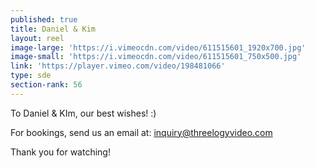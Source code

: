 ```yaml
---
published: true
title: Daniel & Kim
layout: reel
image-large: 'https://i.vimeocdn.com/video/611515601_1920x700.jpg'
image-small: 'https://i.vimeocdn.com/video/611515601_750x500.jpg'
link: 'https://player.vimeo.com/video/198481066'
type: sde
section-rank: 56
---
```

To Daniel & KIm, our best wishes! :)

For bookings, send us an email at: inquiry@threelogyvideo.com

Thank you for watching!